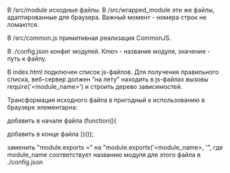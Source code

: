 В /src/module исходные файлы. В /src/wrapped_module эти же файлы, адаптированные для браузера.
Важный момент - номера строк не ломаются.


В /src/common.js примитивная реализация CommonJS.


В ./config.json конфиг модулей. Ключ - название модуля, значение - путь к файлу.


В index.html подключен список js-файлов. Для получения правильного списка,
веб-сервер должен "на лету" находить в js-файлах вызовы require('<module_name>') и строить дерево зависимостей.


Трансформация исходного файла в пригодный к использованию в браузере элементарна:

добавить в начале файла (function(){

добавить в конце файла )}());

заменить "module.exports =" на "module.exports('<module_name>, '", где module_name соответствует
названию модуля для этого файла в ./config.json
